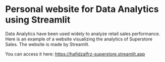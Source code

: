 # Personal website for Data Analytics using Streamlit
Data Analytics have been used widely to analyze retail sales performance. Here is an example of a website visualizing the analytics of Superstore Sales. The website is made by Streamlit.

You can access it here: https://hafidzalfrz-superstore.streamlit.app
